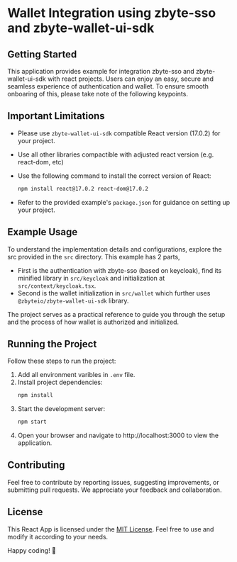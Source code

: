 # Wallet Integration using zbyte-sso and zbyte-wallet-ui-sdk

## Getting Started

This application provides example for integration zbyte-sso and zbyte-wallet-ui-sdk with react projects. Users can enjoy an easy, secure and seamless experience of authentication and wallet. To ensure smooth onboaring of this, please take note of the following keypoints.

## Important Limitations

- Please use `zbyte-wallet-ui-sdk` compatible React version (17.0.2) for your project.
- Use all other libraries compactible with adjusted react version (e.g. react-dom, etc)
- Use the following command to install the correct version of React:

  ```bash
  npm install react@17.0.2 react-dom@17.0.2
  ```

- Refer to the provided example's `package.json` for guidance on setting up your project.

## Example Usage

To understand the implementation details and configurations, explore the src provided in the `src` directory. This example has 2 parts,

- First is the authentication with zbyte-sso (based on keycloak), find its minified library in `src/keycloak` and initialization at `src/context/keycloak.tsx`.
- Second is the wallet initialization in `src/wallet` which further uses `@zbyteio/zbyte-wallet-ui-sdk` library.

The project serves as a practical reference to guide you through the setup and the process of how wallet is authorized and initialized.

## Running the Project

Follow these steps to run the project:

1. Add all environment varibles in `.env` file.
2. Install project dependencies:
   ```bash
   npm install
   ```
3. Start the development server:
   ```bash
   npm start
   ```
4. Open your browser and navigate to http://localhost:3000 to view the application.

## Contributing

Feel free to contribute by reporting issues, suggesting improvements, or submitting pull requests. We appreciate your feedback and collaboration.

## License

This React App is licensed under the [MIT License](LICENSE). Feel free to use and modify it according to your needs.

Happy coding! 🚀
